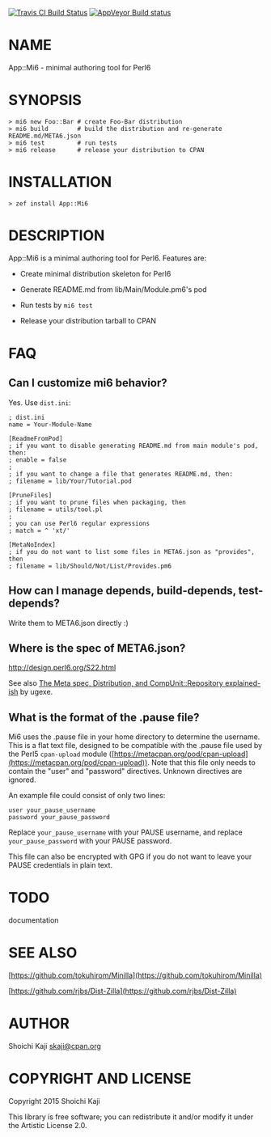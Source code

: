[![Travis CI Build Status](https://travis-ci.org/skaji/mi6.svg?branch=master)](https://travis-ci.org/skaji/mi6)
[![AppVeyor Build status](https://ci.appveyor.com/api/projects/status/github/skaji/mi6?svg=true)](https://ci.appveyor.com/project/skaji/mi6/branch/master)

NAME
====

App::Mi6 - minimal authoring tool for Perl6

SYNOPSIS
========

    > mi6 new Foo::Bar # create Foo-Bar distribution
    > mi6 build        # build the distribution and re-generate README.md/META6.json
    > mi6 test         # run tests
    > mi6 release      # release your distribution to CPAN

INSTALLATION
============

    > zef install App::Mi6

DESCRIPTION
===========

App::Mi6 is a minimal authoring tool for Perl6. Features are:

  * Create minimal distribution skeleton for Perl6

  * Generate README.md from lib/Main/Module.pm6's pod

  * Run tests by `mi6 test`

  * Release your distribution tarball to CPAN

FAQ
===

Can I customize mi6 behavior?
-----------------------------

Yes. Use `dist.ini`:

    ; dist.ini
    name = Your-Module-Name

    [ReadmeFromPod]
    ; if you want to disable generating README.md from main module's pod, then:
    ; enable = false
    ;
    ; if you want to change a file that generates README.md, then:
    ; filename = lib/Your/Tutorial.pod

    [PruneFiles]
    ; if you want to prune files when packaging, then
    ; filename = utils/tool.pl
    ;
    ; you can use Perl6 regular expressions
    ; match = ^ 'xt/'

    [MetaNoIndex]
    ; if you do not want to list some files in META6.json as "provides", then
    ; filename = lib/Should/Not/List/Provides.pm6

How can I manage depends, build-depends, test-depends?
------------------------------------------------------

Write them to META6.json directly :)

Where is the spec of META6.json?
--------------------------------

http://design.perl6.org/S22.html

See also [The Meta spec, Distribution, and CompUnit::Repository explained-ish](https://perl6advent.wordpress.com/2016/12/16/day-16-the-meta-spec-distribution-and-compunitrepository-explained-ish/) by ugexe.

What is the format of the .pause file?
--------------------------------------

Mi6 uses the .pause file in your home directory to determine the username. This is a flat text file, designed to be compatible with the .pause file used by the Perl5 `cpan-upload` module ([https://metacpan.org/pod/cpan-upload](https://metacpan.org/pod/cpan-upload)). Note that this file only needs to contain the "user" and "password" directives. Unknown directives are ignored.

An example file could consist of only two lines:

    user your_pause_username
    password your_pause_password

Replace `your_pause_username` with your PAUSE username, and replace `your_pause_password` with your PAUSE password.

This file can also be encrypted with GPG if you do not want to leave your PAUSE credentials in plain text.

TODO
====

documentation

SEE ALSO
========

[https://github.com/tokuhirom/Minilla](https://github.com/tokuhirom/Minilla)

[https://github.com/rjbs/Dist-Zilla](https://github.com/rjbs/Dist-Zilla)

AUTHOR
======

Shoichi Kaji <skaji@cpan.org>

COPYRIGHT AND LICENSE
=====================

Copyright 2015 Shoichi Kaji

This library is free software; you can redistribute it and/or modify it under the Artistic License 2.0.

